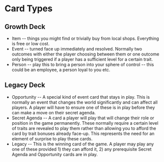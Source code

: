 # Card Types

## Growth Deck

* Item -- things you might find or trivially buy from local shops. Everything
is free or low cost.
* Event -- turned face up immediately and resolved. Normally two outcomes with
either the player choosing between them or one outcome only being triggered if
a player has a sufficient level for a certain trait.
* Person -- play this to bring a person into your sphere of control --
this could be an employee, a person loyal to you etc.


## Legacy Deck

* Opportunity -- A special kind of event card that stays in play. This
  is normally an event that changes the world significantly and can
  affect all players. A player will have to ensure one of these is in
  play before they can make a move on their secret agenda.
* Secret Agenda -- A card a player will play that will change their
  role or position in the game permanently. These normally require a
  certain level of traits are revealed to play them rather than
  allowing you to afford the card by trait bonuses already
  face-up. This represents the need for an element of surprise to play
  these cards.
* Legacy -- This is the winning card of the game. A player may play
  any one of these provided 1) they can afford it, 2) any prerequisite
  Secret Agenda and Opportunity cards are in play.

